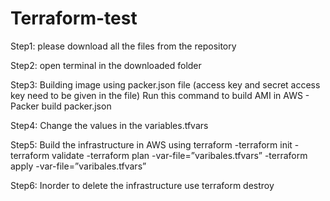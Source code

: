# Terraform-test
Step1: please download all the files from the repository

Step2: open terminal in the downloaded folder

Step3: Building image using packer.json file (access key and secret access key need to be given in the file)
       Run this command to build AMI in AWS - Packer build packer.json

Step4: Change the values in the variables.tfvars

Step5: Build the infrastructure in AWS using terraform
-terraform init
-terraform validate
-terraform plan -var-file=”varibales.tfvars”
-terraform apply -var-file=”varibales.tfvars”

Step6: Inorder to delete the infrastructure use terraform destroy
